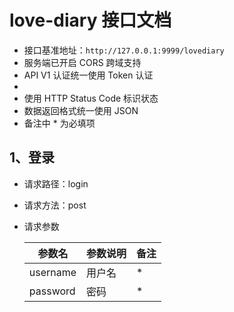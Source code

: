 # love-diary 接口文档

- 接口基准地址：`http://127.0.0.1:9999/lovediary`
- 服务端已开启 CORS 跨域支持
- API V1 认证统一使用 Token 认证
- <!-- - 需要授权的 API ，必须在请求头中使用 `Authorization` 字段提供 `token` 令牌 -->
- 使用 HTTP Status Code 标识状态
- 数据返回格式统一使用 JSON
- 备注中 * 为必填项

## 1、登录

- 请求路径：login

- 请求方法：post

- 请求参数

  | 参数名   | 参数说明 | 备注 |
  | -------- | -------- | ---- |
  | username | 用户名   | *    |
  | password | 密码     | *    |

  

